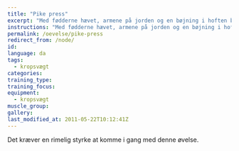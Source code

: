 ```yaml
---
title: "Pike press"
excerpt: "Med fødderne hævet, armene på jorden og en bøjning i hoften bøjer og strækker du armene. Presset er over hovedet."
instructions: "Med fødderne hævet, armene på jorden og en bøjning i hoften bøjer og strækker du armene. Presset er over hovedet."
permalink: /oevelse/pike-press
redirect_from: /node/
id: 
language: da
tags:
  - kropsvægt
categories:
training_type: 
training_focus: 
equipment:
  - kropsvægt
muscle_group:
gallery:
last_modified_at: 2011-05-22T10:12:41Z
---
```


Det kræver en rimelig styrke at komme i gang med denne øvelse.
